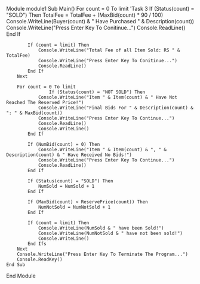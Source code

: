 Module module1
    Sub Main()
         For count = 0 To limit  'Task 3
            If (Status(count) = "SOLD") Then
                TotalFee = TotalFee + (MaxBid(count) * 90 / 100)
                Console.WriteLine(Buyer(count) & " Have Purchased " & Description(count))
                Console.WriteLine("Press Enter Key To Conitinue...")
                Console.ReadLine()
            End If
            
            If (count = limit) Then
                Console.WriteLine("Total Fee of all Item Sold: RS " & TotalFee)
                Console.WriteLine("Press Enter Key To Conitinue...")
                Console.ReadLine()
            End If
        Next
        
        For count = 0 To limit
                    If (Status(count) = "NOT SOLD") Then
                Console.WriteLine("Item " & Item(count) & " Have Not Reached The Reserved Price!")
                Console.WriteLine("Final Bids For " & Description(count) & ": " & MaxBid(count))
                Console.WriteLine("Press Enter Key To Continue...")
                Console.ReadLine()
                Console.WriteLine()
            End If
            
            If (NumBid(count) = 0) Then
                Console.WriteLine("Item " & Item(count) & ", " & Description(count) & " Have Received No Bids!")
                Console.WriteLine("Press Enter Key To Continue...")
                Console.ReadLine()
            End If
            
            If (Status(count) = "SOLD") Then
                NumSold = NumSold + 1
            End If
            
            If (MaxBid(count) < ReservePrice(count)) Then
                NumNotSold = NumNotSold + 1
            End If
            
            If (count = limit) Then
                Console.WriteLine(NumSold & " have been Sold!")
                Console.WriteLine(NumNotSold & " have not been sold!")
                Console.WriteLine()
            End Ifs
        Next
        Console.WriteLine("Press Enter Key To Terminate The Program...")
        Console.ReadKey()
    End Sub
End Module
